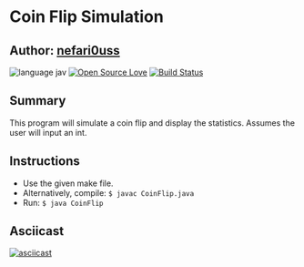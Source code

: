 # Coin Flip Simulation

## Author: [nefari0uss](https://www.github.com/nefari0uss)

![language jav](https://img.shields.io/badge/language-Java-blue.svg "Language Java")
[![Open Source Love](https://badges.frapsoft.com/os/mit/mit.svg?v=102)](https://github.com/ellerbrock/open-source-badge/)
[![Build Status](https://travis-ci.org/Nefari0uss/Calculate-Pi.svg?branch=master)](https://travis-ci.org/Nefari0uss/Calculate-Pi)

## Summary
This program will simulate a coin flip and display the statistics. Assumes the user will input an int. 
 
## Instructions
* Use the given make file.
* Alternatively, compile: `$ javac CoinFlip.java`
* Run: `$ java CoinFlip` 


## Asciicast
[![asciicast](https://asciinema.org/a/98557.png)](https://asciinema.org/a/98557)
